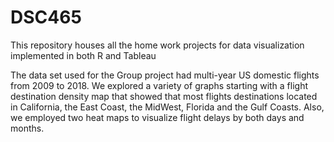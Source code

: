 # DSC465
This repository houses all the home work projects for data visualization implemented in both R and Tableau

The data set used for the Group project had multi-year US domestic flights from 2009 to 2018. We explored a variety of graphs starting with a flight destination density map that showed that most flights destinations located in California, the East Coast, the MidWest, Florida and the Gulf Coasts. Also, we employed two heat maps to visualize flight delays by both days and months.
